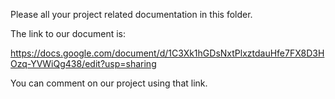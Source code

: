 Please all your project related documentation in this folder.


The link to our document is: 

https://docs.google.com/document/d/1C3Xk1hGDsNxtPlxztdauHfe7FX8D3HOzq-YVWiQg438/edit?usp=sharing

You can comment on our project using that link.



